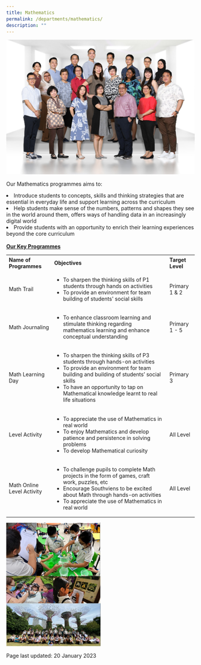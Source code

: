 ```yaml
---
title: Mathematics
permalink: /departments/mathematics/
description: ""
---
```

<img src="/images/math1.jpg">
<p>Our Mathematics programmes aims to:</p>
<li>Introduce students to concepts, skills and thinking strategies that are essential in everyday life and support learning across the curriculum
<li>Help students make sense of the numbers, patterns and shapes they see in the world around them, offers ways of handling data in an increasingly digital world 
<li>Provide students with an opportunity to enrich their learning experiences beyond the core curriculum<br /><br />
<strong><u>Our Key Programmes</u></strong>
<table>
	<tbody>
		<tr>
			<th>Name of Programmes</th>
			<th>Objectives</th>
			<th>Target Level</th>
		</tr>
		<tr>
			<td>Math Trail</td>
			<td><ul><li>To sharpen the thinking skills of P1 students through hands on activities<li>To provide an environment for team building of students' social skills</td>
			<td>Primary 1 & 2</td>
		</tr>
		<tr>
			<td>Math Journaling</td>
			<td><ul><li>To enhance classroom learning and stimulate thinking regarding mathematics learning and enhance conceptual understanding</td>
			<td>Primary 1 - 5</td>
		</tr>
		<tr>
			<td>Math Learning Day</td>
			<td><ul><li>To sharpen the thinking skills of P3 students through hands-on activities<li>To provide an environment for team building and building of students’ social skills<li>To have an opportunity to tap on Mathematical knowledge learnt to real life situations</td>
			<td>Primary 3</td>
		</tr>
		<tr>
			<td>Level Activity</td>
			<td><ul><li>To appreciate the use of Mathematics in real world<li>To enjoy Mathematics and develop patience and persistence in solving problems<li>To develop Mathematical curiosity</td>
			<td>All Level</td>
		</tr>
		<tr>
			<td>Math Online Level Activity</td>
			<td><ul><li>To challenge pupils to complete Math projects in the form of games, craft work, puzzles, etc<li>Encourage Southviens to be excited about Math through hands-on activities<li>To appreciate the use of Mathematics in real world</td>
			<td>All Level</td>
		</tr>
	</tbody>
	</table>
	<img style width = 50%; src ="/images/Maths%20webpage.jpg">
<p>Page last updated: 20 January 2023</p>
